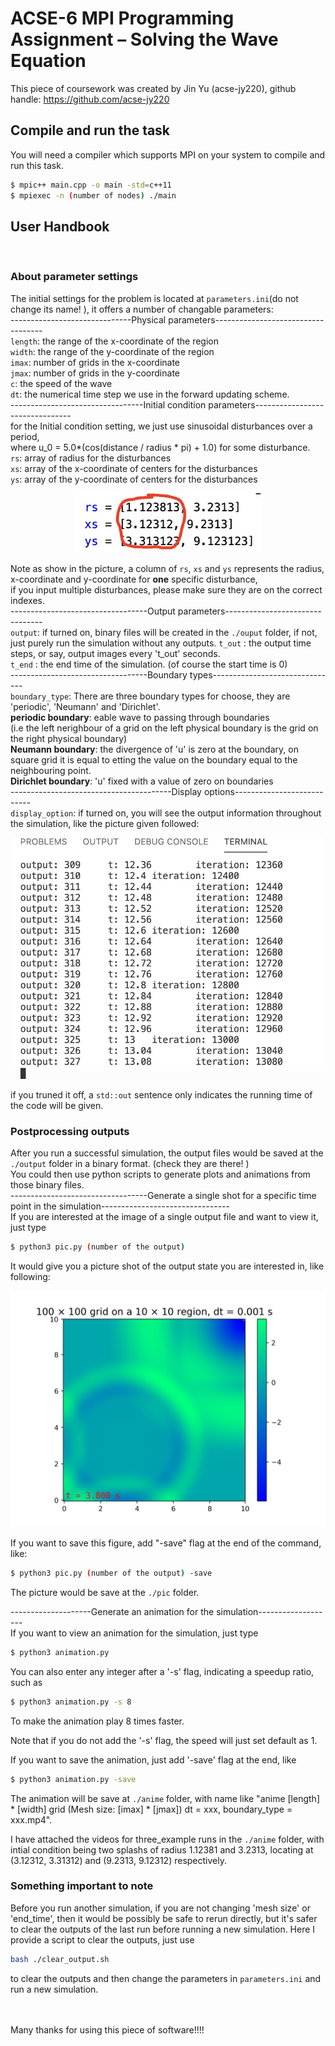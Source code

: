 # ACSE-6  MPI Programming Assignment – Solving the Wave Equation

This piece of coursework was created by Jin Yu (acse-jy220), github handle: https://github.com/acse-jy220

## Compile and run the task
You will need a compiler which supports MPI on your system to compile and run this task.

```bash
$ mpic++ main.cpp -o main -std=c++11
$ mpiexec -n (number of nodes) ./main
```

## User Handbook
<br>

### About parameter settings 
The initial settings for the problem is located at `parameters.ini`(do not change its name! ), it offers a number of changable parameters:<br>
------------------------------Physical parameters-----------------------------------<br>
`length`: the range of the x-coordinate of the region <br>
`width`: the range of the y-coordinate of the region <br>
`imax`: number of grids in the x-coordinate <br>
`jmax`: number of grids in the y-coordinate <br>
`c`: the speed of the wave <br>
`dt`: the numerical time step we use in the forward updating scheme. <br>
---------------------------------Initial condition parameters--------------------------------<br>
for the Initial condition setting, we just use sinusoidal disturbances over a period, <br> 
where u_0 = 5.0*(cos(distance / radius * pi) + 1.0) for some disturbance. <br>
`rs`: array of radius for the disturbances<br>
`xs`: array of the x-coordinate of centers for the disturbances<br>
`ys`: array of the y-coordinate of centers for the disturbances<br>
<p align="center">
  <img width="300" src="./guidepic/p1.jpg">
</p>

Note as show in the picture, a column of `rs`, `xs` and `ys` represents the radius, x-coordinate and y-coordinate for **one** specific disturbance, <br>
if you input multiple disturbances, please make sure they are on the correct indexes. <br>
----------------------------------Output parameters--------------------------------<br>
`output`: if turned on, binary files will be created in the `./ouput` folder, if not, just purely run the simulation without any outputs.
`t_out` : the output time steps, or say, output images every 't_out' seconds.<br>
`t_end` : the end time of the simulation. (of course the start time is 0)<br>
----------------------------------Boundary types-------------------------------<br>
`boundary_type`: There are three boundary types for choose, they are 'periodic', 'Neumann' and 'Dirichlet'.<br>
**periodic boundary**: eable wave to passing through boundaries <br>
 (i.e the left nerighbour of a grid on the left physical boundary is the grid on the right physical boundary) <br>
**Neumann boundary**: the divergence of 'u' is zero at the boundary, on square grid it is equal to etting the value on the boundary equal to the neighbouring point.<br>
**Dirichlet boundary**: 'u' fixed with a value of zero on boundaries<br>
----------------------------------------Display options---------------------------<br>
`display_option`: if turned on, you will see the output information throughout the simulation, like the picture given followed:<br>

<p align="center">
  <img width="500" src="./guidepic/p2.jpg">
</p>

if you truned it off, a `std::out` sentence only indicates the running time of the code will be given.<br>

### Postprocessing outputs

After you run a successful simulation, the output files would be saved at the `./output` folder in a binary format. (check they are there! )<br>
You could then use python scripts to generate plots and animations from those binary files.<br>
----------------------------------Generate a single shot for a specific time point in the simulation--------------------------------<br>
If you are interested at the image of a single output file and want to view it, just type
```bash
$ python3 pic.py (number of the output)
```

It would give you a picture shot of the output state you are interested in, like following:

<p align="center">
  <img width=600" src="./guidepic/p3.png">
</p>

If you want to save this figure, add "-save" flag at the end of the command, like:
```bash
$ python3 pic.py (number of the output) -save
```

The picture would be save at the `./pic` folder.

--------------------Generate an animation for the simulation-------------------<br>
If you want to view an animation for the simulation, just type
```bash
$ python3 animation.py
```

You can also enter any integer after a '-s' flag, indicating a speedup ratio, such as
```bash
$ python3 animation.py -s 8
```
To make the animation play 8 times faster.

Note that if you do not add the '-s' flag, the speed will just set default as 1.

If you want to save the animation, just add '-save' flag at the end, like 
```bash
$ python3 animation.py -save
```

The animation will be save at `./anime` folder, with name like "anime [length] * [width] grid (Mesh size: [imax] * [jmax]) dt = xxx, boundary_type = xxx.mp4".

I have attached the videos for three_example runs in the `./anime` folder, with intial condition being two splashs of radius 1.12381 and 3.2313, locating at (3.12312, 3.31312) and (9.2313, 9.12312) respectively.

### Something important to note

Before you run another simulation, if you are not changing 'mesh size' or 'end_time', then it would be possibly be safe to rerun directly,
but it's safer to clear the outputs of the last run before running a new simulation. 
Here I provide a script to clear the outputs, just use
```bash
bash ./clear_output.sh
```

to clear the outputs and then change the parameters in `parameters.ini` and run a new simulation.

<br>
<br>
Many thanks for using this piece of software!!!!
